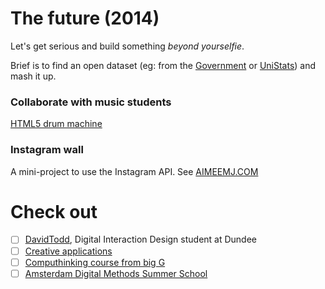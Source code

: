 # The future (2014)

Let's get serious and build something *beyond yourselfie*.

Brief is to find an open dataset (eg: from the [Government](http://data.gov.uk/data/search) or [UniStats](https://unistats.direct.gov.uk/open-access-data/)) and mash it up.


### Collaborate with music students

[HTML5 drum machine](http://html5drummachine.com)

### Instagram wall

A mini-project to use the Instagram API. See [AIMEEMJ.COM](http://aimeemj.com/)



# Check out

* [ ] [DavidTodd](http://socialdigital.dundee.ac.uk/~dtodd/blog/), Digital Interaction Design student at Dundee
* [ ] [Creative applications](http://www.creativeapplications.net/)
* [ ] [Computhinking course from big G](https://computationalthinkingcourse.withgoogle.com/preview)
* [ ] [Amsterdam Digital Methods Summer School](https://wiki.digitalmethods.net/Dmi/SummerSchool2015)